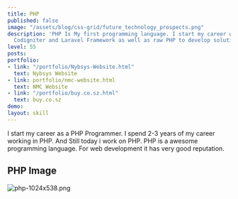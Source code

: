 ```yaml
---
title: PHP
published: false
image: "/assets/blog/css-grid/future_technology_prospects.png"
description: 'PHP Is My first programming language. I start my career with php. Used
  Codigniter and Laravel Framework as well as raw PHP to develop solution. '
level: 55
posts: 
portfolio:
- link: "/portfolio/Nybsys-Website.html"
  text: Nybsys Website
- link: portfolio/nmc-website.html
  text: NMC Website
- link: "/portfolio/buy.co.sz.html"
  text: buy.co.sz
demo: 
layout: skill
---
```


I start my career as a PHP Programmer. I spend 2-3 years of my career working in PHP. And Still today i work on PHP. PHP is a awesome programming language. For web development it has very good reputation. 

## PHP Image 
![php-1024x538.png](/uploads/php-1024x538.png)